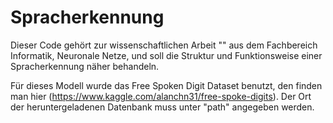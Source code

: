 # Spracherkennung
Dieser Code gehört zur wissenschaftlichen Arbeit "" aus dem Fachbereich Informatik, Neuronale Netze, und soll die Struktur und Funktionsweise einer Spracherkennung näher behandeln.

Für dieses Modell wurde das Free Spoken Digit Dataset benutzt, den finden man hier (https://www.kaggle.com/alanchn31/free-spoke-digits). Der Ort der heruntergeladenen Datenbank muss unter "path" angegeben werden. 
